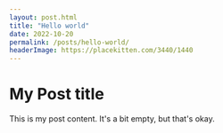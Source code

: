 ```yaml
---
layout: post.html
title: "Hello world"
date: 2022-10-20
permalink: /posts/hello-world/
headerImage: https://placekitten.com/3440/1440
---
```


# My Post title

This is my post content. It's a bit empty, but that's okay.
